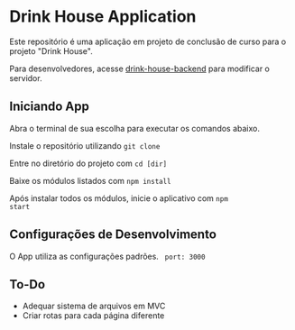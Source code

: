 # Drink House Application

Este repositório é uma aplicação em projeto de conclusão de curso para o projeto "Drink House".

Para desenvolvedores, acesse [drink-house-backend](https://github.com/Caue113/drinkhouse-backend) para modificar o servidor.

## Iniciando App

Abra o terminal de sua escolha para executar os comandos abaixo.

Instale o repositório utilizando
<code>git clone</code>

Entre no diretório do projeto com
<code>cd [dir]</code>

Baixe os módulos listados com
<code>npm install</code>

Após instalar todos os módulos, inicie o aplicativo com
<code>npm start</code>

## Configurações de Desenvolvimento

O App utiliza as configurações padrões.
<code> port: 3000 </code>

## To-Do

- Adequar sistema de arquivos em MVC
- Criar rotas para cada página diferente